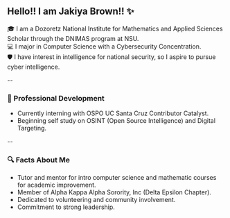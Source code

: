 ## Hello!! I am Jakiya Brown!! ✨

🎓 I am a Dozoretz National Institute for Mathematics and Applied Sciences Scholar through the DNIMAS program at NSU.  
💻 I major in Computer Science with a Cybersecurity Concentration.  
🛡️ I have interest in intelligence for national security, so I aspire to pursue cyber intelligence.  

--  
### 💼 Professional Development  

   -  Currently interning with OSPO UC Santa Cruz Contributor Catalyst.
   -  Beginning self study on OSINT (Open Source Intelligence) and Digital Targeting.

-- 
### 🔍 Facts About Me  

   -  Tutor and mentor for intro computer science and mathematic courses for academic improvement.
   -  Member of Alpha Kappa Alpha Sorority, Inc (Delta Epsilon Chapter).
   -  Dedicated to volunteering and community involvement.
   -  Commitment to strong leadership.
